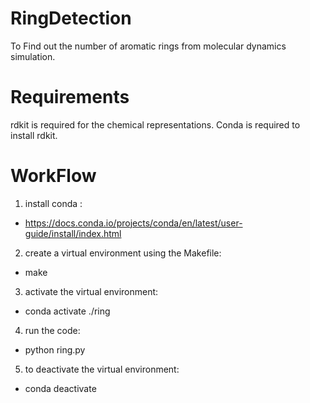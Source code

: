 # RingDetection
To Find out the number of aromatic rings from molecular dynamics simulation. 

# Requirements
rdkit is required for the chemical representations. Conda is required to install rdkit. 

# WorkFlow
1. install conda : 

  * https://docs.conda.io/projects/conda/en/latest/user-guide/install/index.html

2. create a virtual environment using the Makefile:

  * make

3. activate the virtual environment:

  * conda activate ./ring

4. run the code: 

  * python ring.py
  
5. to deactivate the virtual environment: 
  * conda deactivate
